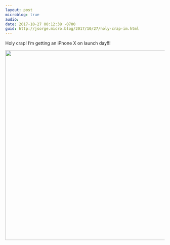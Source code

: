 ```yaml
---
layout: post
microblog: true
audio: 
date: 2017-10-27 00:12:38 -0700
guid: http://jsorge.micro.blog/2017/10/27/holy-crap-im.html
---
```

Holy crap! I’m getting an iPhone X on launch day!!!

<img src="http://mb.jsorge.net/uploads/2017/8877d2f63c.jpg" width="600" height="600" />
